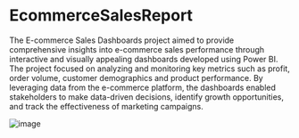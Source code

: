 # EcommerceSalesReport

The E-commerce Sales Dashboards project aimed to provide comprehensive insights into e-commerce sales performance through interactive and visually appealing dashboards developed using Power BI. The project focused on analyzing and monitoring key metrics such as profit, order volume, customer demographics and product performance. By leveraging data from the e-commerce platform, the dashboards enabled stakeholders to make data-driven decisions, identify growth opportunities, and track the effectiveness of marketing campaigns.

![image](https://github.com/user-attachments/assets/71e42f81-e911-4ae1-84b4-0043717f44b5)


